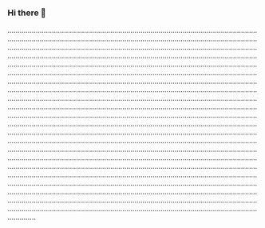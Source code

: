 ### Hi there 👋

......................................................................................................................................................................................................................................................................................................................................................................................................................................................................................................................................................................................................................................................................................................................................................................................................................................................................................................................................................................................................................................................................................................................................................................................................................................................................................................................................................................................................................................................................................................................................................................................................................................................................................................................................................................................................................................................................................................................................................................................................................................................................................................................................................................................................................................................................................................................................................................................................................................................................................................................................................................................................................................................................................................................................................................................................................................................
